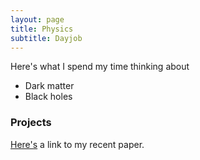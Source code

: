 ```yaml
---
layout: page
title: Physics
subtitle: Dayjob
---
```


Here's what I spend my time thinking about

- Dark matter
- Black holes


### Projects

[Here's](https://journals.aps.org/prd/abstract/10.1103/PhysRevD.101.063005) a link to my recent paper.
